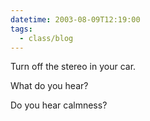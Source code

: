```yaml
---
datetime: 2003-08-09T12:19:00
tags:
  - class/blog
---
```

Turn off the stereo in your car.

What do you hear? 

Do you hear calmness?

